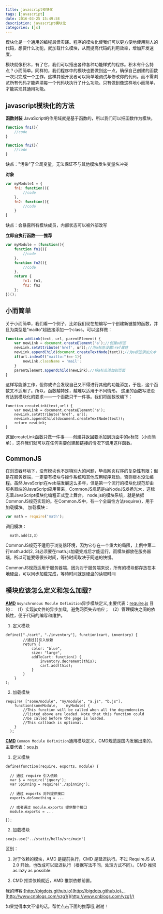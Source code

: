 ```yaml
---
title: javascript模块化
tags: [javascript]
date: 2016-03-25 15:49:58
description: javascript模块化
categories: [js]
---
```



模块化是一个通用的编程最佳实践。程序的模块化使我们可以更方便地使用别人的代码，想要什么功能，就加载什么模块，从而提高代码的利用效率，增加开发速度。

模块就像积木，有了它，我们可以搭出各种各种功能样式的程序。积木有什么特点？小而简单。同样的，我们程序中的模块也要做到这一点，确保自己创建的函数一次只完成一个工作，这样其他开发者可以简单地调试与修改你的代码，而不需浏览所有代码才能弄清每一个代码块执行了什么功能。只有做到像这样地小而简单，才能实现其通用功能。

<!-- more -->

## javascript模块化的方法

**函数封装**
JavaScript的作用域就是基于函数的，所以我们可以把函数作为模块。
```js
function fn1(){
    //code
}

function fn2(){
    //code
}
```
缺点："污染"了全局变量，无法保证不与其他模块发生变量名冲突

**对象**
```js
var myModule1 = {
    fn1: function(){
        //code
    },
    fn2: function(){
        //code
    }
}
```
缺点：会暴露所有模块成员，内部状态可以被外部改写

**立即自执行函数——推荐**
```js
var myModule = (function(){
    function fn1(){
        //code
    },
    function fn2(){
        //code
    },
    return {
        fn1: fn1,
        fn2: fn2
    };
})();
```

## 小而简单

关于小而简单，我们看一个例子，比如我们现在想编写一个创建新链接的函数，并且为类型是"mailto"超链接添加一个class。可以这样做：
```js
function addLink(text, url, parentElement) {
    var newLink = document.createElement('a');//创建a标签
    newLink.setAttribute('href', url);//为a标签设置href属性
    newLink.appendChild(document.createTextNode(text));//为a标签添加文本
    if(url.indexOf("mailto:")==-1){
        newLink.className = 'mail';
    }
    parentElement.appendChild(newLink);//将a标签添加到页面
}
```
这样写能够工作，但你或许会发现自己又不得进行其他的功能添加，于是，这个函数又不适用了。所以，函数越特殊，越难以适用于不同情形。
这里的函数写法没有达到模块化的要求——一个函数只干一件事。我们将函数改编下：
```
function createLink(text,url) {
    var newLink = document.createElement('a');
    newLink.setAttribute('href', url);
    newLink.appendChild(document.createTextNode(text));
    return newLink;
}
```
这里createLink函数只做一件事——创建并返回要添加到页面中的a标签（小而简单），这样我们就可以在任何需要创建超链接的情况下调用这样函数。

## CommonJS
在浏览器环境下，没有模块也不是特别大的问题，毕竟网页程序的复杂性有限；但是在服务器端，一定要有模块与操作系统和其他应用程序互动，否则根本没法编程。虽然JavaScript在web端发展这么多年，但是第一个流行的模块化规范却由服务器端的JavaScript应用带来，CommonJS规范是由NodeJS发扬光大，这标志着JavaScript模块化编程正式登上舞台。
node.js的模块系统，就是依据CommonJS规范实现的。在CommonJS中，有一个全局性方法require()，用于加载模块。
加载模块：
```js
var math = require('math');
```
调用模块：
```
  math.add(2,3)
```
CommonJS规范不适用于浏览器环境，因为它存在一个重大的局限，上例中第二行math.add(2, 3)必须要在math.js加载完成后才能运行，而模块都放在服务器端，所以可能要等很长时间，等待时间取决于网速的快慢。

CommonJS规范适用于服务器端，因为对于服务端来说，所有的模块都存放在本地硬盘，可以同步加载完成，等待时间就是硬盘的读取时间

## 模块应该怎么定义和怎么加载?

**[AMD](https://github.com/amdjs/amdjs-api/wiki/AMD)**
`Asynchronous Module Definition`异步模块定义,主要代表：[require.js](http://requirejs.org/docs/)
目的：
（1）实现js文件的异步加载，避免网页失去响应；
（2）管理模块之间的依赖性，便于代码的编写和维护。
1. 定义模块
```
define(["./cart", "./inventory"], function(cart, inventory) {
        //通过[]引入依赖
        return {
            color: "blue",
            size: "large",
            addToCart: function() {
                inventory.decrement(this);
                cart.add(this);
            }
        }
    }
);
```
2. 加载模块
```
require( ["some/module", "my/module", "a.js", "b.js"],
    function(someModule,    myModule) {
        //This function will be called when all the dependencies
        //listed above are loaded. Note that this function could
        //be called before the page is loaded.
        //This callback is optional.
    }
  );
```

**[CMD](https://github.com/cmdjs/specification/blob/master/draft/module.md)**
`Common Module Definition`通用模块定义，CMD规范是国内发展出来的。主要代表：[sea.js](http://seajs.org/docs/)
1. 定义模块
```
define(function(require, exports, module) {

  // 通过 require 引入依赖
  var $ = require('jquery');
  var Spinning = require('./spinning');

  // 通过 exports 对外提供接口
  exports.doSomething = ...

  // 或者通过 module.exports 提供整个接口
  module.exports = ...

});
```
2. 加载模块
```
seajs.use("../static/hello/src/main")
```

区别：

1. 对于依赖的模块，AMD 是提前执行，CMD 是延迟执行。不过 RequireJS 从 2.0 开始，也改成可以延迟执行（根据写法不同，处理方式不同）。CMD 推崇 as lazy as possible.

2. CMD 推崇依赖就近，AMD 推崇依赖前置。



我的博客:[http://bigdots.github.io](http://bigdots.github.io)、[http://www.cnblogs.com/yzg1/](http://www.cnblogs.com/yzg1/)

如果觉得本文不错的话，帮忙点击下面的推荐哦,谢谢！